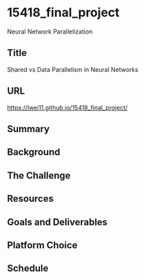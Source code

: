 # 15418_final_project
Neural Network Parallelization

## Title
Shared vs Data Parallelism in Neural Networks

## URL
https://lwei11.github.io/15418_final_project/

## Summary

## Background

## The Challenge

## Resources

## Goals and Deliverables

## Platform Choice

## Schedule
